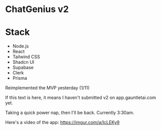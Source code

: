 # ChatGenius v2

# Stack

- Node.js
- React
- Tailwind CSS
- Shadcn UI
- Supabase
- Clerk
- Prisma

Reimplemented the MVP yesterday (1/11)

If this text is here, it means I haven't submitted v2 on app.gauntletai.com yet.

Taking a quick power nap, then I'll be back. Currently 3:30am.

Here's a video of the app:
https://imgur.com/a/IcLEKy9
